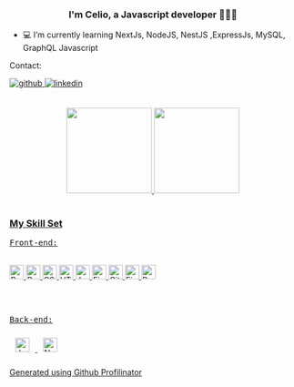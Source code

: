 

### <div align="center">I'm Celio, a Javascript developer 👨‍💻🚀</div>  
  

- 💻 I’m currently learning NextJs, NodeJS, NestJS ,ExpressJs, MySQL, GraphQL Javascript 
  
</p>
Contact:</p>
<a href="https://github.com/celioFagundes" target="_blank">
<img src=https://img.shields.io/badge/github-%2324292e.svg?&style=for-the-badge&logo=github&logoColor=white alt=github style="margin-bottom: 5px;" />
</a>
<a href="https://linkedin.com/in/celiopieczarka" target="_blank">
<img src=https://img.shields.io/badge/linkedin-%231E77B5.svg?&style=for-the-badge&logo=linkedin&logoColor=white alt=linkedin style="margin-bottom: 5px;" />
</a>  

##

<div align="center">
  <a href="https://github.com/celioFagundes">
  <img height="150em" src="https://github-readme-stats.vercel.app/api?username=celioFagundes&show_icons=true&theme=dracula&include_all_commits=true&count_private=true"/>
  <img height="150em" src="https://github-readme-stats.vercel.app/api/top-langs/?username=celioFagundes&layout=compact&langs_count=7&theme=dracula"/>
</div>


<br/>  


### My Skill Set  

<kbd>Front-end:</kbd><br>
  
<div style="display: inline_block"><br>
  <img  src="https://profilinator.rishav.dev/skills-assets/react-original-wordmark.svg" alt="React" height="25" />  
  <img  src="https://profilinator.rishav.dev/skills-assets/bootstrap-plain.svg" alt="Bootstrap" height="25" />  
  <img  src="https://profilinator.rishav.dev/skills-assets/css3-original-wordmark.svg" alt="CSS3" height="25" />  
  <img src="https://profilinator.rishav.dev/skills-assets/html5-original-wordmark.svg" alt="HTML5" height="25" />  
  <img  src="https://profilinator.rishav.dev/skills-assets/javascript-original.svg" alt="JavaScript" height="25" />  
  <img  src="https://profilinator.rishav.dev/skills-assets/figma-icon.svg" alt="Figma" height="25" />  
  <img  src="https://profilinator.rishav.dev/skills-assets/git-scm-icon.svg" alt="Git" height="25" />  
  <img  src="https://profilinator.rishav.dev/skills-assets/firebase.png" alt="Firebase" height="25" />  
  <img  src="https://profilinator.rishav.dev/skills-assets/redux-original.svg" alt="Redux" height="25" />  
</div>

##

</br> 

<kbd>Back-end:</kbd><br>

 <div style="display: inline_block">
  <img style="margin: 10px" src="https://profilinator.rishav.dev/skills-assets/javascript-original.svg" alt="JavaScript" height="25" />  
  <img style="margin: 10px" src="https://profilinator.rishav.dev/skills-assets/nodejs-original-wordmark.svg" alt="Node.js" height="25" />  
</div>

<br/>  




<div align="left">Generated using <a href="https://profilinator.rishav.dev/" target="_blank">Github Profilinator</a></div>
